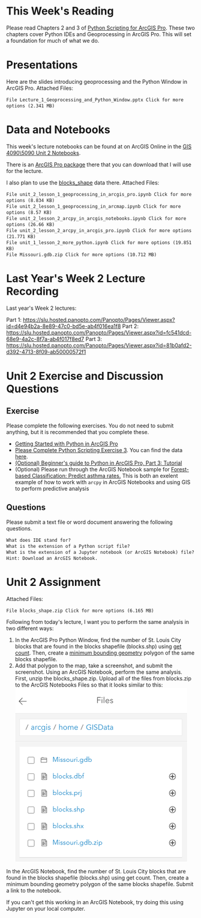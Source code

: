 # This Week's Reading

Please read Chapters 2 and 3 of [Python Scripting for ArcGIS Pro](https://esripress.esri.com/display/index.cfm?fuseaction=display&websiteID=384&moduleID=12). 
These two chapters cover Python IDEs and Geoprocessing in ArcGIS Pro. 
This will set a foundation for much of what we do.

# Presentations
Here are the slides introducing geoprocessing and the Python Window in ArcGIS Pro.
Attached Files:

    File Lecture_1_Geoprocessing_and_Python_Window.pptx Click for more options (2.341 MB) 

# Data and Notebooks
This week's lecture notebooks can be found 
at on ArcGIS Online in the [
GIS 4090\5090 Unit 2 Notebooks](https://slustl.maps.arcgis.com/home/group.html?id=724c1bfb085843debf8f1020b3654045#overview).

There is an [ArcGIS Pro package](https://slustl.maps.arcgis.com/home/item.html?id=3179070f893247d6bc7be395ee9ff9c8) there that you can download that 
I will use for the lecture.

I also plan to use the [blocks_shape](https://slustl.maps.arcgis.com/home/item.html?id=f9d83ef4e16b4eae862cf0301b59ae2e) data there.
Attached Files:

    File unit_2_lesson_1_geoprocessing_in_arcgis_pro.ipynb Click for more options (8.834 KB)
    File unit_2_lesson_1_geoprocessing_in_arcmap.ipynb Click for more options (8.57 KB)
    File unit_2_lesson_2_arcpy_in_arcgis_notebooks.ipynb Click for more options (26.66 KB)
    File unit_2_lesson_2_arcpy_in_arcgis_pro.ipynb Click for more options (21.771 KB)
    File unit_1_lesson_2_more_python.ipynb Click for more options (19.851 KB)
    File Missouri.gdb.zip Click for more options (10.712 MB) 


# Last Year's Week 2 Lecture Recording
Last year's Week 2 lectures:

Part 1: https://slu.hosted.panopto.com/Panopto/Pages/Viewer.aspx?id=d4e94b2a-8e89-47c0-bd5e-ab4f016ea1f8
Part 2: https://slu.hosted.panopto.com/Panopto/Pages/Viewer.aspx?id=fc541dcd-68e9-4a2c-8f7a-ab4f017f8ed7
Part 3: https://slu.hosted.panopto.com/Panopto/Pages/Viewer.aspx?id=81b0afd2-d392-4713-8f09-ab50000572f1

# Unit 2 Exercise and Discussion Questions
## Exercise
Please complete the following exercises. 
You do not need to submit anything, but it is recommended that you complete these.

- [Getting Started with Python in ArcGIS Pro](https://learn.arcgis.com/en/projects/get-started-with-python-in-arcgis-pro/)
- [Please Complete Python Scripting Exercise 3](https://learngis.maps.arcgis.com/home/item.html?id=3978b52f1e5847c69ef7eaded85780b2). You can find the data [here](https://learngis.maps.arcgis.com/home/item.html?id=d7c05cf515c046c2bedacb2e8e24722c).
- [(Optional) Beginner's guide to Python in ArcGIS Pro, Part 3: Tutorial](https://www.esri.com/arcgis-blog/products/arcgis-pro/uncategorized/beginners-guide-to-python-in-arcgis-pro-part-3-tutorial/)
- (Optional) Please run through the ArcGIS Notebook sample for [Forest-based Classification: Predict asthma rates.](https://slustl.maps.arcgis.com/home/item.html?id=56f418e2fd4f4030917d048fd87c078f) 
This is both an exelent example of how to work with ```arcpy``` in ArcGIS Notebooks and using GIS to perform predictive analysis

## Questions
Please submit a text file or word document answering the following questions.


    What does IDE stand for?
    What is the extension of a Python script file?
    What is the extension of a Jupyter notebook (or ArcGIS Notebook) file? Hint: Download an ArcGIS Notebook.


# Unit 2 Assignment
Attached Files:

    File blocks_shape.zip Click for more options (6.165 MB) 

Following from today's lecture, I want you to perform the same analysis in 
two different ways:
1. In the ArcGIS Pro Python Window, find the number of St. Louis City blocks that are found 
in the blocks shapefile (blocks.shp) using [get count](https://pro.arcgis.com/en/pro-app/latest/tool-reference/data-management/get-count.htm). 
Then, create a [minimum bounding geometry](https://pro.arcgis.com/en/pro-app/latest/tool-reference/data-management/minimum-bounding-geometry.htm) 
polygon of the same blocks shapefile. 
2. Add that polygon to the map, take a screenshot, and submit the screenshot. 
Using an ArcGIS Notebook, perform the same analysis. First, unzip the blocks_shape.zip. 
Upload all of the files from blocks.zip to the ArcGIS Notebooks Files 
so that it looks similar to this:
![](blocks_files.png)

In the ArcGIS Notebook, find the number of St. Louis City blocks that are found 
in the blocks shapefile (blocks.shp) using get count. 
Then, create a minimum bounding geometry polygon of the same blocks shapefile. 
Submit a link to the notebook.

If you can't get this working in an ArcGIS Notebook, 
try doing this using Jupyter on your local computer.


